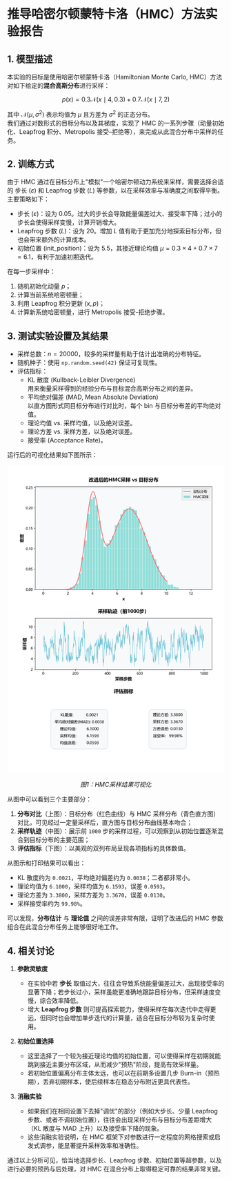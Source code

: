 # 推导哈密尔顿蒙特卡洛（HMC）方法实验报告

## 1. 模型描述
本实验的目标是使用哈密尔顿蒙特卡洛（Hamiltonian Monte Carlo, HMC）方法对如下给定的**混合高斯分布**进行采样：

$$
p(x) = 0.3\mathcal{N}(x \mid 4, 0.3) + 0.7\mathcal{N}(x \mid 7, 2)
$$

其中 $\mathcal{N}(\mu, \sigma^2)$ 表示均值为 $\mu$ 且方差为 $\sigma^2$ 的正态分布。  
我们通过对数形式的目标分布以及其梯度，实现了 HMC 的一系列步骤（动量初始化、Leapfrog 积分、Metropolis 接受–拒绝等），来完成从此混合分布中采样的任务。

## 2. 训练方式
由于 HMC 通过在目标分布上"模拟"一个哈密尔顿动力系统来采样，需要选择合适的 步长 ($\varepsilon$) 和 Leapfrog 步数 ($L$) 等参数，以在采样效率与准确度之间取得平衡。主要策略如下：

- 步长 ($\varepsilon$)：设为 0.05。过大的步长会导致能量偏差过大、接受率下降；过小的步长会使得采样变慢，计算开销增大。
- Leapfrog 步数 ($L$)：设为 20。增加 $L$ 值有助于更加充分地探索目标分布，但也会带来额外的计算成本。
- 初始位置 (init_position)：设为 5.5，其接近理论均值 $\mu = 0.3 \times 4 + 0.7 \times 7 = 6.1$，有利于加速初期迭代。

在每一步采样中：
1. 随机初始化动量 $p$；
2. 计算当前系统哈密顿量；
3. 利用 Leapfrog 积分更新 $(x, p)$；
4. 计算新系统哈密顿量，进行 Metropolis 接受-拒绝步骤。

## 3. 测试实验设置及其结果
- 采样总数：$n = 20000$，较多的采样量有助于估计出准确的分布特征。
- 随机种子：使用 `np.random.seed(42)` 保证可复现性。
- 评估指标：
  - KL 散度 (Kullback-Leibler Divergence)  
    用来衡量采样得到的经验分布与目标混合高斯分布之间的差异。
  - 平均绝对偏差 (MAD, Mean Absolute Deviation)  
    以直方图形式同目标分布进行对比时，每个 bin 与目标分布差的平均绝对值。
  - 理论均值 vs. 采样均值，以及绝对误差。
  - 理论方差 vs. 采样方差，以及绝对误差。
  - 接受率 (Acceptance Rate)。

运行后的可视化结果如下图所示：

<div align="center">
  <img src="HMC采样结果.png" alt="HMC采样结果" width="800"/>
  <p><em>图1：HMC采样结果可视化</em></p>
</div>

从图中可以看到三个主要部分：
1. **分布对比**（上图）：目标分布（红色曲线）与 HMC 采样分布（青色直方图）对比，可见经过一定量采样后，直方图与目标分布曲线基本吻合；
2. **采样轨迹**（中图）：展示前 `1000` 步的采样过程，可以观察到从初始位置逐渐混合到目标分布的主要范围；
3. **评估指标**（下图）：以美观的双列布局呈现各项指标的具体数值。

从图示和打印结果可以看出：
- KL 散度约为 `0.0021`，平均绝对偏差约为 `0.0038`；二者都非常小。
- 理论均值为 `6.1000`，采样均值为 `6.1593`，误差 `0.0593`。
- 理论方差为 `3.3800`，采样方差为 `3.3670`，误差 `0.0130`。
- 采样接受率约为 `99.98%`。

可以发现，**分布估计** 与 **理论值** 之间的误差非常有限，证明了改进后的 HMC 参数组合在此混合分布任务上能够很好地工作。

## 4. 相关讨论
1. **参数灵敏度**  
   - 在实验中若 **步长** 取值过大，往往会导致系统能量偏差过大，出现接受率的显著下降；若步长过小，采样虽能更准确地跟踪目标分布，但采样速度变慢，综合效率降低。  
   - 增大 **Leapfrog 步数** 则可提高探索能力，使得采样在每次迭代中走得更远，但同时也会增加单步迭代的计算量，适合在目标分布较为复杂时使用。

2. **初始位置选择**  
   - 这里选择了一个较为接近理论均值的初始位置，可以使得采样在初期就能跳到接近主要分布区域，从而减少"预热"阶段，提高有效采样量。
   - 若初始位置偏离分布主体太远，也可以在前期多设置几步 Burn-in（预热期），丢弃初期样本，使后续样本在稳态分布附近更具代表性。

3. **消融实验**  
   - 如果我们在相同设置下去掉"调优"的部分（例如大步长、少量 Leapfrog 步数、或者不调初始位置），往往会出现采样分布与目标分布差距增大（KL 散度与 MAD 上升）以及接受率下降的现象。
   - 这些消融实验说明，在 HMC 框架下对参数进行一定程度的网格搜索或启发式调参，能显著提升采样效率和准确性。

通过以上分析可见，恰当地选择步长、Leapfrog 步数、初始位置等超参数，以及进行必要的预热与后处理，对 HMC 在混合分布上取得稳定可靠的结果非常关键。
